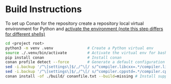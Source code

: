 # Build Instructions

To set up Conan for the repository create a repository local virtual environment for Python and [activate the environment (note this step differs for different shells)](https://docs.python.org/3/library/venv.html#how-venvs-work)

```bash
cd <project root>
python3 -m venv .venv               # Create a Python virtual env
source ./.venv/bin/activate         # Activate the virtual env for bash by source.
pip install conan                   # Install conan
conan profile detect --force        # Generate a default configuration with the local machine settings
sed -i.backup '/^\[settings\]$/,/^\[/ s/^compiler.libcxx=.*/compiler.libcxx=libstdc++11/' .conan2/profiles/default # Ensure Gcc uses libstdc++11
sed -i.backup '/^\[settings\]$/,/^\[/ s/^compiler.cppstd=.*/compiler.cppstd=17/' .conan2/profiles/default # Ensure C++17 language
conan install -of ./build/ conanfile.txt --build=missing # Install supported build profiles from ./.conan to ./conan2
```